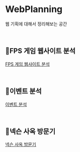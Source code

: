 # WebPlanning
웹 기획에 대해서 정리해보는 공간


<br/>

## 📙FPS 게임 웹사이트 분석

[FPS 게임 웹사이트 분석](https://github.com/chaSunil/WebPlanning/blob/main/FPS%20%EA%B2%8C%EC%9E%84%20%EC%9B%B9%EC%82%AC%EC%9D%B4%ED%8A%B8%20%EB%B6%84%EC%84%9D.md)

<br/>

## 📙이벤트 분석

[이벤트 분석](https://github.com/chaSunil/WebPlanning/blob/main/b2c4b088-3bcf-42be-9748-d8d210e6aacf_Export-32a2b9a6-9ca4-43ab-a31f-5270dd1fcf7f/%EC%9D%B4%EB%B2%A4%ED%8A%B8%EB%B6%84%EC%84%9D.md)

<br/>

## 📙넥슨 사옥 방문기

[넥슨 사옥 방문기](https://github.com/chaSunil/WebPlanning/blob/main/b2c4b088-3bcf-42be-9748-d8d210e6aacf_Export-32a2b9a6-9ca4-43ab-a31f-5270dd1fcf7f/%EC%9D%B4%EB%B2%A4%ED%8A%B8%EB%B6%84%EC%84%9D.md)
